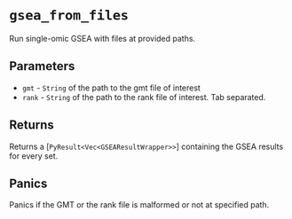 # `gsea_from_files`
Run single-omic GSEA with files at provided paths.

## Parameters
- `gmt` - `String` of the path to the gmt file of interest
- `rank` - `String` of the path to the rank file of interest. Tab separated.

## Returns

Returns a [`PyResult<Vec<GSEAResultWrapper>>`] containing the GSEA results for every set.

## Panics

Panics if the GMT or the rank file is malformed or not at specified path.


